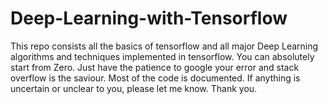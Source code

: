 # Deep-Learning-with-Tensorflow
This repo consists all the basics of tensorflow and all major Deep Learning algorithms and techniques implemented in tensorflow. You can absolutely start from Zero. Just have the patience to google your error and stack overflow is the saviour. Most of the code is documented. If anything is uncertain or unclear to you, please let me know. Thank you.
